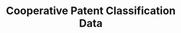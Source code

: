 ---
bigquery: https://console.cloud.google.com/bigquery?p=patents-public-data&d=cpc&page=dataset
citation: '“Cooperative Patent Classification” by the EPO and USPTO, for public use. '
contributors: EPO, USPTO
cost: None
description: Cooperative Patent Classification Data contains the scheme and definitions
  of the Cooperative Patent Classification system for classifying patent documents.
  The CPC is the result of a partnership between the EPO and the USPTO in their joint
  effort to develop a common, internationally compatible classification system for
  technical documents, in particular patent publications, which will be used by both
  offices in the patent granting process
documentation: https://www.cooperativepatentclassification.org/cpcSchemeAndDefinitions
last_edit: Mon, 04 Apr 2022 19:07:06 GMT
location: https://www.cooperativepatentclassification.org/index
maintained_by: USPTO, EPO
schema_fields: '[''additional_only'', ''level'', ''limitingReferences'', ''parents'',
  ''sizeCache'', ''applicationReferences'', ''date_revised'', ''child_groups'', ''title_full'',
  ''title_part'', ''synonyms'', ''childGroups'', ''titlePart'', ''children'', ''breakdown_code'',
  ''dateRevised'', ''symbol'', ''ipcConcordant'', ''not_allocatable'', ''definition'',
  ''residualReferences'', ''limiting_references'', ''informative_references'', ''titleFull'',
  ''residual_references'', ''status'', ''application_references'', ''notAllocatable'',
  ''glossary'', ''informativeReferences'', ''ipc_concordant'', ''breakdownCode'']'
shortname: cooperative_patent_classification
tags:
- patents
- science
title: Cooperative Patent Classification Data
uuid: 984374a7-16e9-4b35-9445-458daceb01bf
---